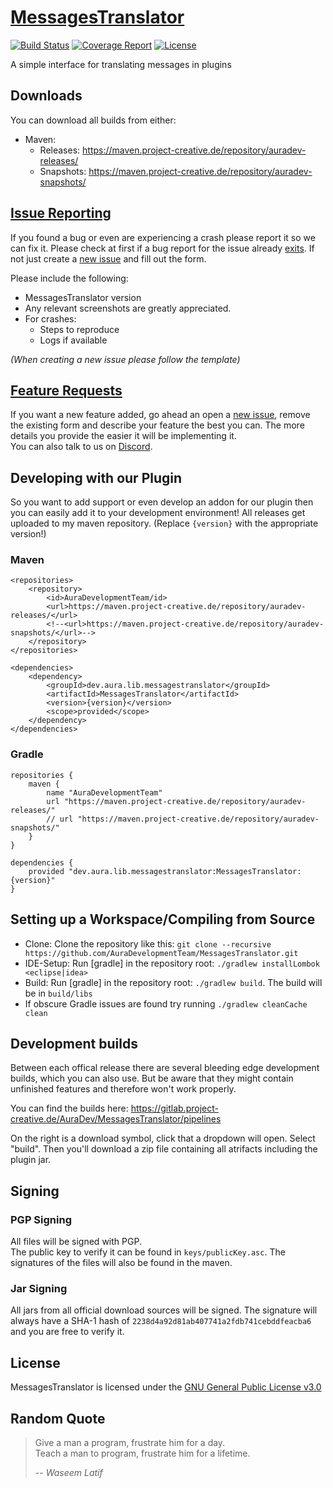 # [MessagesTranslator](https://github.com/AuraDevelopmentTeam/MessagesTranslator)

[![Build Status](https://gitlab.project-creative.de/AuraDev/MessagesTranslator/badges/master/build.svg)](https://gitlab.project-creative.de/AuraDev/MessagesTranslator/pipelines)
[![Coverage Report](https://gitlab.project-creative.de/AuraDev/MessagesTranslator/badges/master/coverage.svg)](https://gitlab.project-creative.de/AuraDev/MessagesTranslator/pipelines)
[![License](https://img.shields.io/github/license/AuraDevelopmentTeam/MessagesTranslator.svg)](https://github.com/AuraDevelopmentTeam/MessagesTranslator/blob/master/LICENSE)

A simple interface for translating messages in plugins

## Downloads

You can download all builds from either:

- Maven:
  - Releases: https://maven.project-creative.de/repository/auradev-releases/
  - Snapshots: https://maven.project-creative.de/repository/auradev-snapshots/

## [Issue Reporting](https://github.com/AuraDevelopmentTeam/MessagesTranslator/issues)

If you found a bug or even are experiencing a crash please report it so we can fix it. Please check at first if a bug report for the issue already
[exits](https://github.com/AuraDevelopmentTeam/MessagesTranslator/issues). If not just create a
[new issue](https://github.com/AuraDevelopmentTeam/MessagesTranslator/issues/new) and fill out the form.

Please include the following:

* MessagesTranslator version
* Any relevant screenshots are greatly appreciated.
* For crashes:
  * Steps to reproduce
  * Logs if available

*(When creating a new issue please follow the template)*

## [Feature Requests](https://github.com/AuraDevelopmentTeam/MessagesTranslator/issues)

If you want a new feature added, go ahead an open a [new issue](https://github.com/AuraDevelopmentTeam/InvSync/MessagesTranslator/new), remove the existing form
and describe your feature the best you can. The more details you provide the easier it will be implementing it.  
You can also talk to us on [Discord](https://dicord.me/bungeechat).

## Developing with our Plugin

So you want to add support or even develop an addon for our plugin then you can easily add it to your development environment! All releases get uploaded to my
maven repository. (Replace `{version}` with the appropriate version!)

### Maven

    <repositories>
        <repository>
            <id>AuraDevelopmentTeam/id>
            <url>https://maven.project-creative.de/repository/auradev-releases/</url>
            <!--<url>https://maven.project-creative.de/repository/auradev-snapshots/</url>-->
        </repository>
    </repositories>

    <dependencies>
        <dependency>
            <groupId>dev.aura.lib.messagestranslator</groupId>
            <artifactId>MessagesTranslator</artifactId>
            <version>{version}</version>
            <scope>provided</scope>
        </dependency>
    </dependencies>

### Gradle

    repositories {
        maven {
            name "AuraDevelopmentTeam"
            url "https://maven.project-creative.de/repository/auradev-releases/"
            // url "https://maven.project-creative.de/repository/auradev-snapshots/"
        }
    }

    dependencies {
        provided "dev.aura.lib.messagestranslator:MessagesTranslator:{version}"
    }

## Setting up a Workspace/Compiling from Source

* Clone: Clone the repository like this: `git clone --recursive https://github.com/AuraDevelopmentTeam/MessagesTranslator.git`
* IDE-Setup: Run [gradle] in the repository root: `./gradlew installLombok <eclipse|idea>`
* Build: Run [gradle] in the repository root: `./gradlew build`. The build will be in `build/libs`
* If obscure Gradle issues are found try running `./gradlew cleanCache clean`

## Development builds

Between each offical release there are several bleeding edge development builds, which you can also use. But be aware that they might contain unfinished
features and therefore won't work properly.

You can find the builds here: https://gitlab.project-creative.de/AuraDev/MessagesTranslator/pipelines

On the right is a download symbol, click that a dropdown will open. Select "build". Then you'll download a zip file containing all atrifacts including the
plugin jar.

## Signing

### PGP Signing

All files will be signed with PGP.  
The public key to verify it can be found in `keys/publicKey.asc`. The signatures of the files will also be found in the maven.

### Jar Signing

All jars from all official download sources will be signed. The signature will always have a SHA-1 hash of `2238d4a92d81ab407741a2fdb741cebddfeacba6` and you
are free to verify it.

## License

MessagesTranslator is licensed under the [GNU General Public License v3.0](https://www.gnu.org/licenses/gpl-3.0.html)

## Random Quote

> Give a man a program, frustrate him for a day.  
> Teach a man to program, frustrate him for a lifetime.
>
> -- <cite>Waseem Latif</cite>

